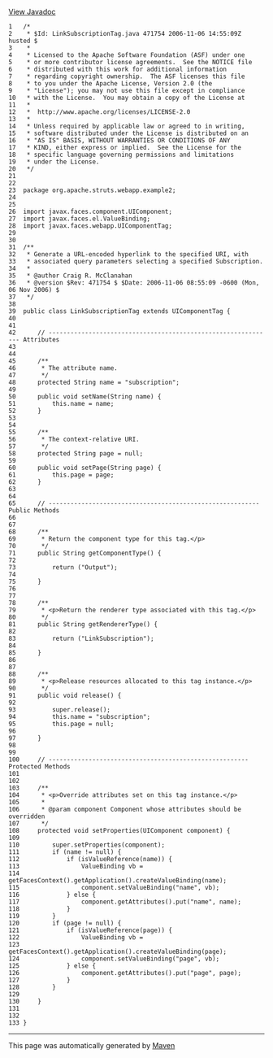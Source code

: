 [View Javadoc](../../../../../../apidocs/org/apache/struts/webapp/example2/LinkSubscriptionTag.html.md)


    1   /*
    2    * $Id: LinkSubscriptionTag.java 471754 2006-11-06 14:55:09Z husted $
    3    *
    4    * Licensed to the Apache Software Foundation (ASF) under one
    5    * or more contributor license agreements.  See the NOTICE file
    6    * distributed with this work for additional information
    7    * regarding copyright ownership.  The ASF licenses this file
    8    * to you under the Apache License, Version 2.0 (the
    9    * "License"); you may not use this file except in compliance
    10   * with the License.  You may obtain a copy of the License at
    11   *
    12   *  http://www.apache.org/licenses/LICENSE-2.0
    13   *
    14   * Unless required by applicable law or agreed to in writing,
    15   * software distributed under the License is distributed on an
    16   * "AS IS" BASIS, WITHOUT WARRANTIES OR CONDITIONS OF ANY
    17   * KIND, either express or implied.  See the License for the
    18   * specific language governing permissions and limitations
    19   * under the License.
    20   */
    21  
    22  
    23  package org.apache.struts.webapp.example2;
    24  
    25  
    26  import javax.faces.component.UIComponent;
    27  import javax.faces.el.ValueBinding;
    28  import javax.faces.webapp.UIComponentTag;
    29  
    30  
    31  /**
    32   * Generate a URL-encoded hyperlink to the specified URI, with
    33   * associated query parameters selecting a specified Subscription.
    34   *
    35   * @author Craig R. McClanahan
    36   * @version $Rev: 471754 $ $Date: 2006-11-06 08:55:09 -0600 (Mon, 06 Nov 2006) $
    37   */
    38  
    39  public class LinkSubscriptionTag extends UIComponentTag {
    40  
    41  
    42      // -------------------------------------------------------------- Attributes
    43  
    44  
    45      /**
    46       * The attribute name.
    47       */
    48      protected String name = "subscription";
    49  
    50      public void setName(String name) {
    51          this.name = name;
    52      }
    53  
    54  
    55      /**
    56       * The context-relative URI.
    57       */
    58      protected String page = null;
    59  
    60      public void setPage(String page) {
    61          this.page = page;
    62      }
    63  
    64  
    65      // ---------------------------------------------------------- Public Methods
    66  
    67  
    68      /**
    69       * Return the component type for this tag.</p>
    70       */
    71      public String getComponentType() {
    72  
    73          return ("Output");
    74  
    75      }
    76  
    77  
    78      /**
    79       * <p>Return the renderer type associated with this tag.</p>
    80       */
    81      public String getRendererType() {
    82  
    83          return ("LinkSubscription");
    84  
    85      }
    86  
    87  
    88      /**
    89       * <p>Release resources allocated to this tag instance.</p>
    90       */
    91      public void release() {
    92  
    93          super.release();
    94          this.name = "subscription";
    95          this.page = null;
    96  
    97      }
    98  
    99  
    100     // ------------------------------------------------------- Protected Methods
    101 
    102 
    103     /**
    104      * <p>Override attributes set on this tag instance.</p>
    105      *
    106      * @param component Component whose attributes should be overridden
    107      */
    108     protected void setProperties(UIComponent component) {
    109 
    110         super.setProperties(component);
    111         if (name != null) {
    112             if (isValueReference(name)) {
    113                 ValueBinding vb =
    114                     getFacesContext().getApplication().createValueBinding(name);
    115                 component.setValueBinding("name", vb);
    116             } else {
    117                 component.getAttributes().put("name", name);
    118             }
    119         }
    120         if (page != null) {
    121             if (isValueReference(page)) {
    122                 ValueBinding vb =
    123                     getFacesContext().getApplication().createValueBinding(page);
    124                 component.setValueBinding("page", vb);
    125             } else {
    126                 component.getAttributes().put("page", page);
    127             }
    128         }
    129 
    130     }
    131 
    132 
    133 }

------------------------------------------------------------------------

This page was automatically generated by [Maven](http://maven.apache.org/)
